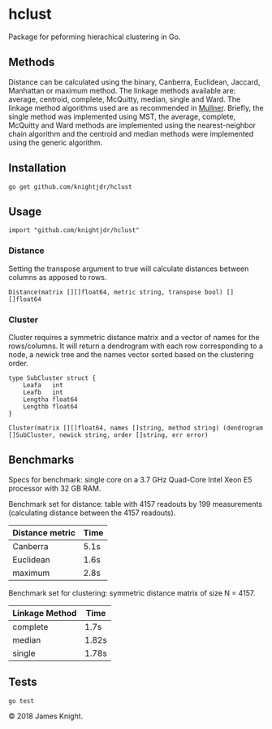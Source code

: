 # hclust

Package for peforming hierachical clustering in Go.

## Methods

Distance can be calculated using the binary, Canberra, Euclidean, Jaccard,
Manhattan or maximum method. The linkage methods available are: average, centroid,
complete, McQuitty, median, single and Ward. The linkage method algorithms
used are as recommended in [Mullner](https://arxiv.org/abs/1109.2378). Briefly,
the single method was implemented using MST, the average, complete, McQuitty and
Ward methods are implemented using the nearest-neighbor chain algorithm and the
centroid and median methods were implemented using the generic algorithm.

## Installation

`go get github.com/knightjdr/hclust`

## Usage

`import "github.com/knightjdr/hclust"`

### Distance

Setting the transpose argument to true will calculate distances between columns
as apposed to rows.

`Distance(matrix [][]float64, metric string, transpose bool) [][]float64`

### Cluster

Cluster requires a symmetric distance matrix and a vector of names for the
rows/columns. It will return a dendrogram with each row corresponding to a node,
a newick tree and the names vector sorted based on the clustering order.

```
type SubCluster struct {
	Leafa   int
	Leafb   int
	Lengtha float64
	Lengthb float64
}

Cluster(matrix [][]float64, names []string, method string) (dendrogram []SubCluster, newick string, order []string, err error)
```

## Benchmarks

Specs for benchmark: single core on a 3.7 GHz Quad-Core Intel Xeon E5 processor
with 32 GB RAM.

Benchmark set for distance: table with 4157 readouts by 199 measurements (calculating
distance between the 4157 readouts).

| Distance metric  | Time  |
| ---------------- | ----- |
| Canberra         | 5.1s  |
| Euclidean        | 1.6s  |
| maximum          | 2.8s  |

Benchmark set for clustering: symmetric distance matrix of size N = 4157.

| Linkage Method  | Time  |
| --------------- | ----- |
| complete        | 1.7s  |
| median          | 1.82s |
| single          | 1.78s |

## Tests

`go test`

© 2018 James Knight.

